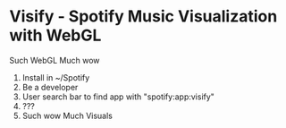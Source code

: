 Visify - Spotify Music Visualization with WebGL
===============

Such WebGL
Much wow

1. Install in ~/Spotify
2. Be a developer
3. User search bar to find app with "spotify:app:visify"
4. ???
5. Such wow Much Visuals
